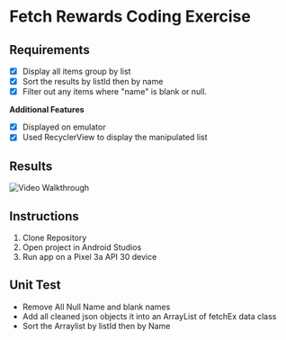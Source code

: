 # Fetch Rewards Coding Exercise

## Requirements
- [X] Display all items group by list
- [X] Sort the results by listId then by name
- [X] Filter out any items where "name" is blank or null.

**Additional Features** 
- [X] Displayed on emulator
- [X] Used RecyclerView to  display the manipulated list

## Results
<img src='Fetchbig.gif' title='Video Walkthrough' width='' alt='Video Walkthrough' />

## Instructions
1) Clone Repository
2) Open project in Android Studios
3) Run app on a Pixel 3a API 30 device


## Unit Test

- Remove All Null Name and  blank names
- Add all cleaned json objects it into an ArrayList of fetchEx data class
- Sort the Arraylist by listId then by Name
